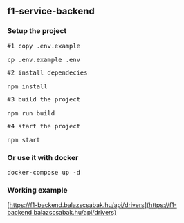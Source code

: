 ## f1-service-backend

### Setup the project

<pre>
#1 copy .env.example 

cp .env.example .env
</pre>

<pre>
#2 install dependecies 

npm install
</pre>

<pre>
#3 build the project

npm run build
</pre>

<pre>
#4 start the project

npm start
</pre>

### Or use it with docker
<pre>
docker-compose up -d
</pre>

### Working example
[https://f1-backend.balazscsabak.hu/api/drivers](https://f1-backend.balazscsabak.hu/api/drivers)